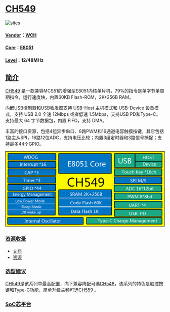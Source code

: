﻿# [CH549](https://github.com/SoCXin/CH549)

[![sites](http://182.61.61.133/link/resources/SoC.png)](http://www.SoC.Xin)

#### [Vendor](https://github.com/SoCXin/Vendor)：[WCH](http://www.wch.cn/)
#### [Core](https://github.com/SoCXin/8051)：[E8051](https://github.com/SoCXin/8051)
#### [Level](https://github.com/SoCXin/Level)：12/48MHz

## [简介](https://github.com/SoCXin/CH548/wiki)

[CH549](https://github.com/SoCXin/CH549) 是一款兼容MCS51的增强型E8051内核单片机，79%的指令是单字节单周期指令，运行速度快，内置60KB Flash-ROM，2K+256B RAM。

内嵌USB控制器和USB收发器支持 USB-Host 主机模式和 USB-Device 设备模式，支持 USB 2.0 全速 12Mbps 或者低速 1.5Mbps，支持USB PD和Type-C。支持最大 64 字节数据包，内置 FIFO，支持 DMA。

丰富的接口资源，包括4组异步串口、8路PWM和16通道电容触摸按键，其它包括1路主从SPI，16路12位ADC，支持电压比较；内置3组定时器和3路信号捕捉；支持最多44个GPIO。

[![sites](docs/CH549.png)](http://www.wch.cn/products/CH549.html)

### [资源收录](https://github.com/SoCXin/CH549)

- [文档](docs/)
- [资源](src/)

### [选型建议](https://github.com/SoCXin)

[CH549](https://github.com/SoCXin/CH549)是该系列中最高配置，向下兼容降配可选[CH548](http://www.wch.cn/products/CH548.html)，该系列的特色是触控按键和Type-C功能，简单升级主频可选[CH559](https://github.com/SoCXin/CH559) 。

###  [SoC芯平台](http://www.SoC.Xin)
